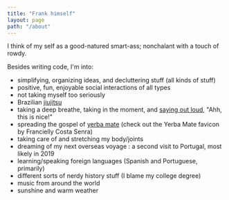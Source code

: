 ```yaml
---
title: "Frank himself"
layout: page
path: "/about"
---
```


I think of my self as a good-natured smart-ass; nonchalant with a touch of rowdy.

Besides writing code, I'm into:

- simplifying, organizing ideas, and decluttering stuff (all kinds of stuff)
- positive, fun, enjoyable social interactions of all types
- not taking myself too seriously
- Brazilian [jiujitsu](http://www.eastsidegrappling.com/)
- taking a deep breathe, taking in the moment, and [saying out loud](https://www.goodreads.com/quotes/3172-and-i-urge-you-to-please-notice-when-you-are), "Ahh, this is nice!"
- spreading the gospel of [yerba mate](http://circleofdrink.com/adaptogenic-herbs-explained-reduce-stress-and-fight-disease) (check out the Yerba Mate favicon by Francielly Costa Senra)
- taking care of and stretching my body/joints
- dreaming of my next overseas voyage : a second visit to Portugal, most likely in 2019
- learning/speaking foreign languages (Spanish and Portuguese, primarily)
- different sorts of nerdy history stuff (I blame my college degree)
- music from around the world
- sunshine and warm weather
